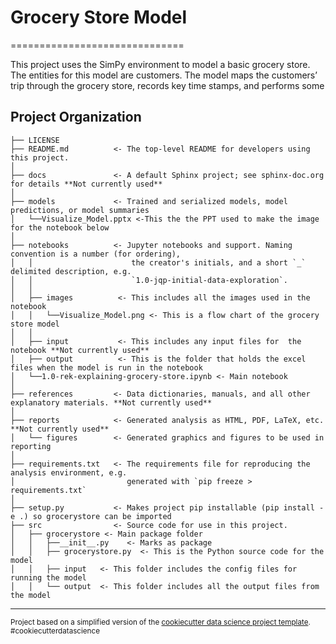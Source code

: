 # Grocery Store Model
==============================

This project uses the SimPy environment to model a basic grocery store. 
The entities for this model are customers. The model maps the customers’ trip through the grocery store, records key time stamps, and performs some 

Project Organization
------------

    ├── LICENSE
    ├── README.md          <- The top-level README for developers using this project.
    │
    ├── docs               <- A default Sphinx project; see sphinx-doc.org for details **Not currently used**
    │
    ├── models             <- Trained and serialized models, model predictions, or model summaries
	│	└──Visualize_Model.pptx	<-This the the PPT used to make the image for the notebook below
    │
    ├── notebooks          <- Jupyter notebooks and support. Naming convention is a number (for ordering),
    │   │                      the creator's initials, and a short `_` delimited description, e.g.
    │   │                      `1.0-jqp-initial-data-exploration`.
	│	│
	│	├── images			<- This includes all the images used in the notebook
	│	│	└──Visualize_Model.png <- This is a flow chart of the grocery store model
	│	│
	│	├── input			<- This includes any input files for  the notebook **Not currently used**
	│	├── output			<- This is the folder that holds the excel files when the model is run in the notebook
    │   └──1.0-rek-explaining-grocery-store.ipynb <- Main notebook
	│
    ├── references         <- Data dictionaries, manuals, and all other explanatory materials. **Not currently used**
    │
    ├── reports            <- Generated analysis as HTML, PDF, LaTeX, etc. **Not currently used**
    │   └── figures        <- Generated graphics and figures to be used in reporting
    │
    ├── requirements.txt   <- The requirements file for reproducing the analysis environment, e.g.
    │                         generated with `pip freeze > requirements.txt`
    │
    ├── setup.py           <- Makes project pip installable (pip install -e .) so grocerystore can be imported
    ├── src                <- Source code for use in this project.
    │   ├── grocerystore <- Main package folder
    │   │   ├──__init__.py    <- Marks as package
    │   │   ├── grocerystore.py  <- This is the Python source code for the model
	│	│	├── input	<- This folder includes the config files for running the model 
    │	│	└── output	<- This folder includes all the output files from the model



--------

<p><small>Project based on a simplified version of the <a target="_blank" href="https://drivendata.github.io/cookiecutter-data-science/">cookiecutter data science project template</a>. #cookiecutterdatascience</small></p>
